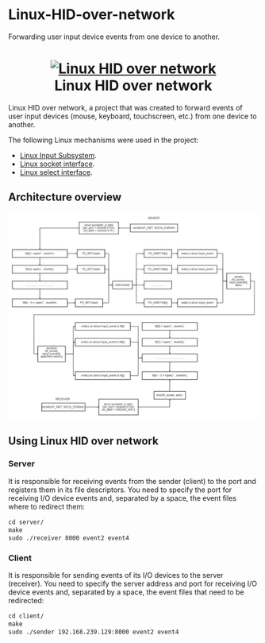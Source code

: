 # Linux-HID-over-network
Forwarding user input device events from one device to another.
<h1 align="center" style="border-bottom: none">
    <a href="https://prometheus.io" target="_blank"><img alt="Linux HID over network"></a><br>Linux HID over network
</h1>

Linux HID over network, a project that was created to forward events of user input devices (mouse, keyboard, touchscreen, etc.) from one device to another.

The following Linux mechanisms were used in the project:

* [Linux Input Subsystem](https://kernel.org/doc/html/latest/input/index.html).
* [Linux socket interface](https://man7.org/linux/man-pages/man2/socket.2.html).
* [Linux select interface](https://man7.org/linux/man-pages/man2/select.2.html).

## Architecture overview

![Architecture overview](documentation/images/diagram_git.png)

## Using Linux HID over network

### Server
It is responsible for receiving events from the sender (client) to the port and registers them in its file descriptors.
You need to specify the port for receiving I/O device events and, separated by a space, the event files where to redirect them:

```shell
cd server/
make
sudo ./receiver 8000 event2 event4
```

### Client
It is responsible for sending events of its I/O devices to the server (receiver).
You need to specify the server address and port for receiving I/O device events and, separated by a space, the event files that need to be redirected:

```shell
cd client/
make
sudo ./sender 192.168.239.129:8000 event2 event4
```
